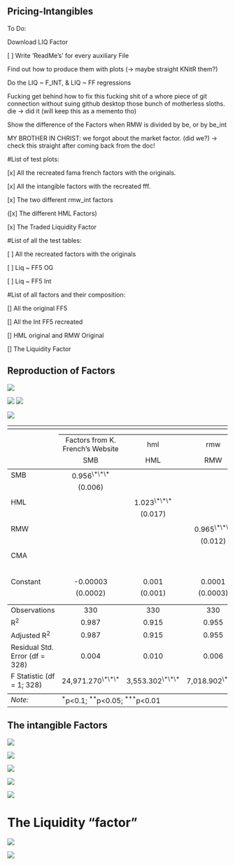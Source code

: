 ## Pricing-Intangibles

To Do:

Download LIQ Factor

\[ \] Write ‘ReadMe’s’ for every auxiliary File

Find out how to produce them with plots (-&gt; maybe straight KNitR
them?)

Do the LIQ ~ F\_INT, & LIQ ~ FF regressions

Fucking get behind how to fix this fucking shit of a whore piece of git
connection without suing github desktop those bunch of motherless
sloths. die -&gt; did it (will keep this as a memento tho)

Show the difference of the Factors when RMW is divided by be, or by
be\_int

MY BROTHER IN CHRIST: we forgot about the market factor. (did we?) -&gt;
check this straight after coming back from the doc!

\#List of test plots:

\[x\] All the recreated fama french factors with the originals.

\[x\] All the intangible factors with the recreated fff.

\[x\] The two different rmw\_int factors

(\[x\] The different HML Factors)

\[x\] The Traded Liquidity Factor

\#List of all the test tables:

\[ \] All the recreated factors with the originals

\[ \] Liq ~ FF5 OG

\[ \] Liq ~ FF5 Int

\#List of all factors and their composition:

\[\] All the original FF5

\[\] All the Int FF5 recreated

\[\] HML original and RMW Original

\[\] The Liquidity Factor

## Reproduction of Factors

![](README_files/figure-markdown_strict/smb_reproduction-1.png)

![](README_files/figure-markdown_strict/hml_reproduction-1.png)
![](README_files/figure-markdown_strict/rmw_reproduction-1.png)

![](README_files/figure-markdown_strict/cma_reproduction-1.png)

<table style="text-align:center">
<tr>
<td colspan="5" style="border-bottom: 1px solid black">
</td>
</tr>
<tr>
<td style="text-align:left">
</td>
<td colspan="4">
</td>
</tr>
<tr>
<td>
</td>
<td colspan="4" style="border-bottom: 1px solid black">
</td>
</tr>
<tr>
<td style="text-align:left">
</td>
<td>
Factors from K. French’s Website
</td>
<td>
hml
</td>
<td>
rmw
</td>
<td>
cma
</td>
</tr>
<tr>
<td style="text-align:left">
</td>
<td>
SMB
</td>
<td>
HML
</td>
<td>
RMW
</td>
<td>
CMA
</td>
</tr>
<tr>
<td colspan="5" style="border-bottom: 1px solid black">
</td>
</tr>
<tr>
<td style="text-align:left">
SMB
</td>
<td>
0.956<sup>\*\*\*</sup>
</td>
<td>
</td>
<td>
</td>
<td>
</td>
</tr>
<tr>
<td style="text-align:left">
</td>
<td>
(0.006)
</td>
<td>
</td>
<td>
</td>
<td>
</td>
</tr>
<tr>
<td style="text-align:left">
</td>
<td>
</td>
<td>
</td>
<td>
</td>
<td>
</td>
</tr>
<tr>
<td style="text-align:left">
HML
</td>
<td>
</td>
<td>
1.023<sup>\*\*\*</sup>
</td>
<td>
</td>
<td>
</td>
</tr>
<tr>
<td style="text-align:left">
</td>
<td>
</td>
<td>
(0.017)
</td>
<td>
</td>
<td>
</td>
</tr>
<tr>
<td style="text-align:left">
</td>
<td>
</td>
<td>
</td>
<td>
</td>
<td>
</td>
</tr>
<tr>
<td style="text-align:left">
RMW
</td>
<td>
</td>
<td>
</td>
<td>
0.965<sup>\*\*\*</sup>
</td>
<td>
</td>
</tr>
<tr>
<td style="text-align:left">
</td>
<td>
</td>
<td>
</td>
<td>
(0.012)
</td>
<td>
</td>
</tr>
<tr>
<td style="text-align:left">
</td>
<td>
</td>
<td>
</td>
<td>
</td>
<td>
</td>
</tr>
<tr>
<td style="text-align:left">
CMA
</td>
<td>
</td>
<td>
</td>
<td>
</td>
<td>
0.985<sup>\*\*\*</sup>
</td>
</tr>
<tr>
<td style="text-align:left">
</td>
<td>
</td>
<td>
</td>
<td>
</td>
<td>
(0.010)
</td>
</tr>
<tr>
<td style="text-align:left">
</td>
<td>
</td>
<td>
</td>
<td>
</td>
<td>
</td>
</tr>
<tr>
<td style="text-align:left">
Constant
</td>
<td>
-0.00003
</td>
<td>
0.001
</td>
<td>
0.0001
</td>
<td>
0.0003
</td>
</tr>
<tr>
<td style="text-align:left">
</td>
<td>
(0.0002)
</td>
<td>
(0.001)
</td>
<td>
(0.0003)
</td>
<td>
(0.0002)
</td>
</tr>
<tr>
<td style="text-align:left">
</td>
<td>
</td>
<td>
</td>
<td>
</td>
<td>
</td>
</tr>
<tr>
<td colspan="5" style="border-bottom: 1px solid black">
</td>
</tr>
<tr>
<td style="text-align:left">
Observations
</td>
<td>
330
</td>
<td>
330
</td>
<td>
330
</td>
<td>
330
</td>
</tr>
<tr>
<td style="text-align:left">
R<sup>2</sup>
</td>
<td>
0.987
</td>
<td>
0.915
</td>
<td>
0.955
</td>
<td>
0.966
</td>
</tr>
<tr>
<td style="text-align:left">
Adjusted R<sup>2</sup>
</td>
<td>
0.987
</td>
<td>
0.915
</td>
<td>
0.955
</td>
<td>
0.966
</td>
</tr>
<tr>
<td style="text-align:left">
Residual Std. Error (df = 328)
</td>
<td>
0.004
</td>
<td>
0.010
</td>
<td>
0.006
</td>
<td>
0.004
</td>
</tr>
<tr>
<td style="text-align:left">
F Statistic (df = 1; 328)
</td>
<td>
24,971.270<sup>\*\*\*</sup>
</td>
<td>
3,553.302<sup>\*\*\*</sup>
</td>
<td>
7,018.902<sup>\*\*\*</sup>
</td>
<td>
9,352.846<sup>\*\*\*</sup>
</td>
</tr>
<tr>
<td colspan="5" style="border-bottom: 1px solid black">
</td>
</tr>
<tr>
<td style="text-align:left">
<em>Note:</em>
</td>
<td colspan="4" style="text-align:left">
<sup>*</sup>p&lt;0.1; <sup>**</sup>p&lt;0.05; <sup>***</sup>p&lt;0.01
</td>
</tr>
</table>

## The intangible Factors

![](README_files/figure-markdown_strict/hml_factor-1.png)

![](README_files/figure-markdown_strict/hml_int-1.png)

![](README_files/figure-markdown_strict/rmw_factor-1.png)

![](README_files/figure-markdown_strict/rmw_OLD-1.png)

![](README_files/figure-markdown_strict/cma_factor-1.png)

# The Liquidity “factor”

![](README_files/figure-markdown_strict/liq_factor-1.png)

![](README_files/figure-markdown_strict/liq_measures-1.png)

